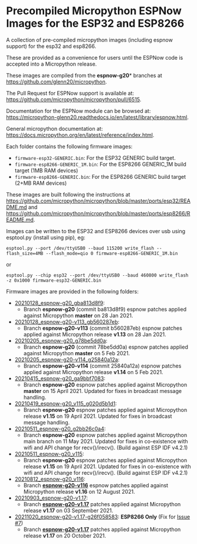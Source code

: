 # Precompiled Micropython ESPNow Images for the ESP32 and ESP8266
A collection of pre-compiled micropython images (including espnow support) for the esp32 and esp8266.

These are provided as a convenience for users until the ESPNow code is accepted into a Micropython release.

These images are compiled from the **espnow-g20*** branches at https://github.com/glenn20/micropython.

The Pull Request for ESPNow support is available at: https://github.com/micropython/micropython/pull/6515.

Documentation for the ESPNow module can be browsed at: https://micropython-glenn20.readthedocs.io/en/latest/library/espnow.html.

General micropython documentation at: https://docs.micropython.org/en/latest/reference/index.html.

Each folder contains the following firmware images:
- `firmware-esp32-GENERIC.bin`: For the ESP32 GENERIC build target.
- `firmware-esp8266-GENERIC_1M.bin`: For the ESP8266 GENERIC_1M build target (1MB RAM devices)
- `firmware-esp8266-GENERIC.bin`: For the ESP8266 GENERIC build target (2+MB RAM devices)


These images are built following the instructions at https://github.com/micropython/micropython/blob/master/ports/esp32/README.md and https://github.com/micropython/micropython/blob/master/ports/esp8266/README.md.

Images can be written to the ESP32 and ESP8266 devices over usb using esptool.py (install using pip), eg:

```
esptool.py --port /dev/ttyUSB0 --baud 115200 write_flash --flash_size=4MB --flash_mode=qio 0 firmware-esp8266-GENERIC_1M.bin
```

or

```
esptool.py --chip esp32 --port /dev/ttyUSB0 --baud 460800 write_flash -z 0x1000 firmware-esp32-GENERIC.bin
```

Firmware images are provided in the following folders:
- [20210128_espnow-g20_gba813d8f9](20210128_espnow-g20_gba813d8f9):
  - Branch **espnow-g20** (commit ba813d8f9) espnow patches applied against Micropython **master** on 28 Jan 2021.
- [20210128_espnow-g20-v113_gb560287eb](20210128_espnow-g20-v113_gb560287eb):
  - Branch **espnow-g20-v113** (commit b560287eb) espnow patches applied against Micropython release **v1.13** on 28 Jan 2021.
- [20210205_espnow-g20_g78be5dd0a](20210205_espnow-g20_g78be5dd0a):
  - Branch **espnow-g20** (commit 78be5dd0a) espnow patches applied against Micropython **master** on 5 Feb 2021.
- [20210205_espnow-g20-v114_g25840a12a](20210205_espnow-g20-v114_g25840a12a):
  - Branch **espnow-g20-v114** (commit 25840a12a) espnow patches applied against Micropython release **v1.14** on 5 Feb 2021.
- [20210415_espnow-g20_ga9bbf7083](20210415_espnow-g20_ga9bbf7083):
  - Branch **espnow-g20** espnow patches applied against Micropython **master** on 15 April 2021. Updated for fixes in broadcast message handling.
- [20210419_espnow-g20_v115_g020d5b1d1](20210419_espnow-g20_v115_g020d5b1d1):
  - Branch **espnow-g20** espnow patches applied against Micropython release **v1.15** on 19 April 2021. Updated for fixes in broadcast message handling.
- [20210511_espnow-g20_g2bb26c0a4](20210511_espnow-g20_g2bb26c0a4):
  - Branch **espnow-g20** espnow patches applied against Micropython main branch on 11 May 2021. Updated for fixes in co-existence with wifi and API change for recv()/irecv(). (Build against ESP IDF v4.2.1)
- [20210511_espnow-g20_v115](20210511_espnow-g20_v115):
  - Branch **espnow-g20** espnow patches applied against Micropython release **v1.15** on 19 April 2021. Updated for fixes in co-existence with wifi and API change for recv()/irecv(). (Build against ESP IDF v4.2.1)
- [20210812_espnow-g20_v116](20210812_espnow-g20-v116):
  - Branch **[espnow-g20-v116](https://github.com/glenn20/micropython/tree/espnow-g20-v116)** espnow patches applied against Micropython release **v1.16** on 12 August 2021.
- [20210903_espnow-g20-v1.17](20210903_espnow-g20-v1.17):
  - Branch **[espnow-g20-v1.17](https://github.com/glenn20/micropython/tree/espnow-g20-v1.17)** patches applied against Micropython release **v1.17** on 03 September 2021.
- [20211020_espnow-g20-v1.17-g26f058583](20211020_espnow-g20-v1.17-g26f058583): **ESP8266 Only** (Fix for [Issue #7](https://github.com/glenn20/micropython-espnow-images/issues/7))
  - Branch **[espnow-g20-v1.17](https://github.com/glenn20/micropython/tree/espnow-g20-v1.17)** patches applied against Micropython release **v1.17** on 20 October 2021.
